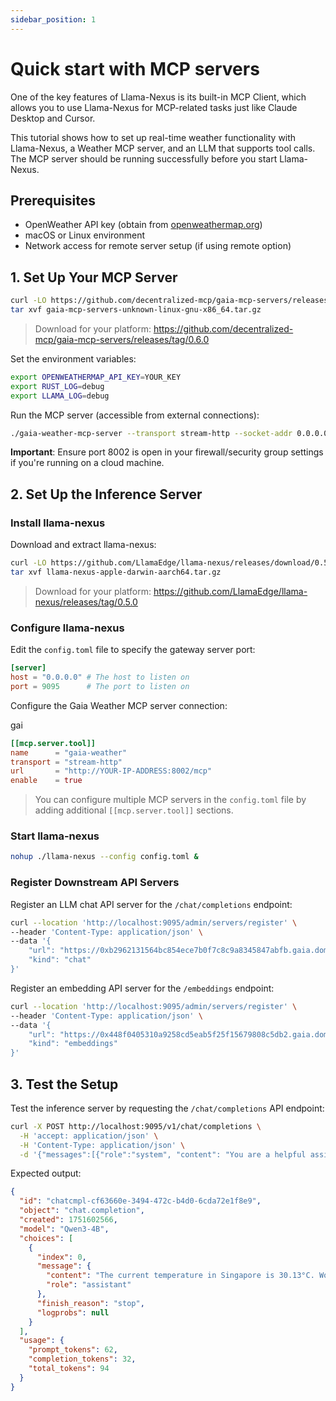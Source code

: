 ```yaml
---
sidebar_position: 1
---
```


# Quick start with MCP servers

One of the key features of Llama-Nexus is its built-in MCP Client, which allows you to use Llama-Nexus for MCP-related tasks just like Claude Desktop and Cursor.

This tutorial shows how to set up real-time weather functionality with Llama-Nexus, a Weather MCP server, and an LLM that supports tool calls. The MCP server should be running successfully before you start Llama-Nexus.

## Prerequisites

- OpenWeather API key (obtain from [openweathermap.org](https://openweathermap.org))
- macOS or Linux environment
- Network access for remote server setup (if using remote option)

## 1. Set Up Your MCP Server

```bash
curl -LO https://github.com/decentralized-mcp/gaia-mcp-servers/releases/download/0.6.0/gaia-mcp-servers-unknown-linux-gnu-x86_64.tar.gz
tar xvf gaia-mcp-servers-unknown-linux-gnu-x86_64.tar.gz
```
> Download for your platform: https://github.com/decentralized-mcp/gaia-mcp-servers/releases/tag/0.6.0

Set the environment variables:

```bash
export OPENWEATHERMAP_API_KEY=YOUR_KEY
export RUST_LOG=debug
export LLAMA_LOG=debug
```

Run the MCP server (accessible from external connections):

```bash
./gaia-weather-mcp-server --transport stream-http --socket-addr 0.0.0.0:8002
```

**Important**: Ensure port 8002 is open in your firewall/security group settings if you're running on a cloud machine.

## 2. Set Up the Inference Server

### Install llama-nexus

Download and extract llama-nexus:

```bash
curl -LO https://github.com/LlamaEdge/llama-nexus/releases/download/0.5.0/llama-nexus-apple-darwin-aarch64.tar.gz
tar xvf llama-nexus-apple-darwin-aarch64.tar.gz
```

> Download for your platform: https://github.com/LlamaEdge/llama-nexus/releases/tag/0.5.0

### Configure llama-nexus

Edit the `config.toml` file to specify the gateway server port:

```toml
[server]
host = "0.0.0.0" # The host to listen on
port = 9095      # The port to listen on
```

Configure the Gaia Weather MCP server connection:

gai
```toml
[[mcp.server.tool]]
name      = "gaia-weather"
transport = "stream-http"
url       = "http://YOUR-IP-ADDRESS:8002/mcp"
enable    = true
```
> You can configure multiple MCP servers in the `config.toml` file by adding additional `[[mcp.server.tool]]` sections.

### Start llama-nexus

```bash
nohup ./llama-nexus --config config.toml &
```

### Register Downstream API Servers

Register an LLM chat API server for the `/chat/completions` endpoint:

```bash
curl --location 'http://localhost:9095/admin/servers/register' \
--header 'Content-Type: application/json' \
--data '{
    "url": "https://0xb2962131564bc854ece7b0f7c8c9a8345847abfb.gaia.domains",
    "kind": "chat"
}'
```

Register an embedding API server for the `/embeddings` endpoint:

```bash
curl --location 'http://localhost:9095/admin/servers/register' \
--header 'Content-Type: application/json' \
--data '{
    "url": "https://0x448f0405310a9258cd5eab5f25f15679808c5db2.gaia.domains",
    "kind": "embeddings"
}'
```

## 3. Test the Setup

Test the inference server by requesting the `/chat/completions` API endpoint:

```bash
curl -X POST http://localhost:9095/v1/chat/completions \
  -H 'accept: application/json' \
  -H 'Content-Type: application/json' \
  -d '{"messages":[{"role":"system", "content": "You are a helpful assistant. You will use the tool to solve user problems."},{"role":"user", "content": "What is the weather in Singapore?"}]}'
```

Expected output:

```json
{
  "id": "chatcmpl-cf63660e-3494-472c-b4d0-6cda72e1f8e9",
  "object": "chat.completion",
  "created": 1751602566,
  "model": "Qwen3-4B",
  "choices": [
    {
      "index": 0,
      "message": {
        "content": "The current temperature in Singapore is 30.13°C. Would you like to know the weather forecast for the next few days as well?",
        "role": "assistant"
      },
      "finish_reason": "stop",
      "logprobs": null
    }
  ],
  "usage": {
    "prompt_tokens": 62,
    "completion_tokens": 32,
    "total_tokens": 94
  }
}
```
